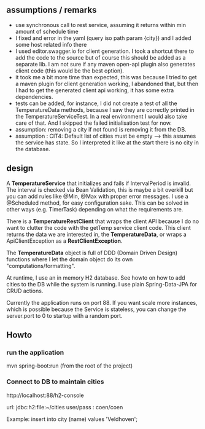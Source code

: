 ## assumptions / remarks
- use synchronous call to rest service, assuming it returns within min amount of schedule time
- I fixed and error in the yaml (query iso path param {city}) and I added some host related info there
- I used editor.swagger.io for client generation. I took a shortcut there to add the code to the source but 
of course this should be added as a separate lib. I am not sure if any maven open-api plugin also generates client code 
  (this would be the best option).
- it took me a bit more time than expected, this was because I tried to get a maven plugin for client
generation working, I abandoned that, but then I had to get the generated client api working, it has some
  extra dependencies.
- tests can be added, for instance, I did not create a test of all the TemperatureData methods, because
I saw they are correctly printed in the TemperatureServiceTest. In a real environment I would also take care of that.
  And I skipped the failed initialisation test for now.
- assumption: removing a city if not found is removing it from the DB.  
- assumption : CIT4: Default list of cities must be empty --> this assumes the service has state. So I interpreted it like
at the start there is no city in the database.


## design

A **TemperatureService** that initializes and fails if IntervalPeriod is invalid.
The interval is checked via Bean Validation, this is maybe a bit overkill but you can add
rules like @Min, @Max with proper error messages.
I use a @Scheduled method, for easy configuration sake. This can be solved in other ways (e.g. TimerTask) depending on what the requirements are.

There is a **TemperatureRestClient** that wraps the client API because I do no want to
clutter the code with the getTemp service client code. This client returns the data we are interested
in, the **TemperatureData**, or wraps a ApiClientException as a **RestClientException**.

The **TemperatureData** object is full of DDD (Domain Driven Design) functions where I let the
domain object do its own "computations/formatting".

At runtime, I use an in memory H2 database. See howto on how to add cities to the DB while
the system is running. I use plain Spring-Data-JPA for CRUD actions.

Currently the application runs on port 88. If you want scale more instances, which is possible
because the Service is stateless, you can change the server.port to 0 to startup 
with a random port.

## Howto

### run the application
mvn spring-boot:run (from the root of the project)

### Connect to DB to maintain cities
http://localhost:88/h2-console

url: jdbc:h2:file:~/cities
user/pass : coen/coen

Example:
insert into city (name) values 'Veldhoven';

